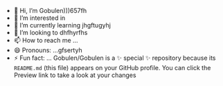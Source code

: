 - 👋 Hi, I’m Gobulen)))657fh
- 👀 I’m interested in 
- 🌱 I’m currently learning jhgftugyhj
- 💞️ I’m looking to dhfhyrfhs
- 📫 How to reach me ...
- 😄 Pronouns: ...gfsertyh
- ⚡ Fun fact: ...
Gobulen/Gobulen is a ✨ special ✨ repository because its `README.md` (this file) appears on your GitHub profile.
You can click the Preview link to take a look at your changes
